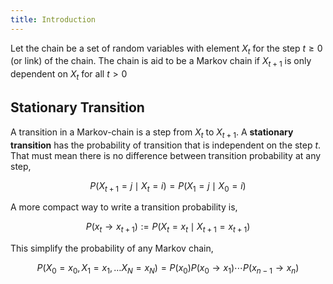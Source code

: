 ```yaml
---
title: Introduction
---
```


Let the chain be a set of random variables with element $X_t$ for the step $t \ge 0$ (or link) of the chain. The chain is aid to be a Markov chain if $X_{t+1}$ is only dependent on $X_t$ for all $t > 0$

## Stationary Transition

A transition in a Markov-chain is a step from $X_t$ to $X_{t+1}$. A **stationary transition** has the probability of transition that is independent on the step $t$. That must mean there is no difference between transition probability at any step,

$$
P(X_{t+1}=j \mid X_t=i) = P(X_1=j \mid X_0=i)
$$

A more compact way to write a transition probability is,

$$
P(x_t \rightarrow x_{t+1}) := P(X_t=x_t \mid X_{t+1} = x_{t+1})
$$

This simplify the probability of any Markov chain,

$$
P(X_0=x_0, X_1=x_1, \ldots X_N=x_N) = P(x_0)P(x_0 \rightarrow x_1)\cdots P(x_{n-1} \rightarrow x_n)
$$